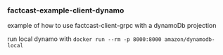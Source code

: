 ### factcast-example-client-dynamo

example of how to use factcast-client-grpc with a dynamoDb projection

run local dynamo with `docker run --rm -p 8000:8000 amazon/dynamodb-local`
